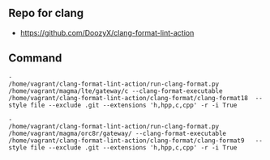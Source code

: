 
## Repo for clang 
* https://github.com/DoozyX/clang-format-lint-action

## Command
```
-
/home/vagrant/clang-format-lint-action/run-clang-format.py /home/vagrant/magma/lte/gateway/c --clang-format-executable /home/vagrant/clang-format-lint-action/clang-format/clang-format18  --style file --exclude .git --extensions 'h,hpp,c,cpp' -r -i True

-
/home/vagrant/clang-format-lint-action/run-clang-format.py /home/vagrant/magma/orc8r/gateway/ --clang-format-executable /home/vagrant/clang-format-lint-action/clang-format/clang-format9   --style file --exclude .git --extensions 'h,hpp,c,cpp' -r -i True
```
